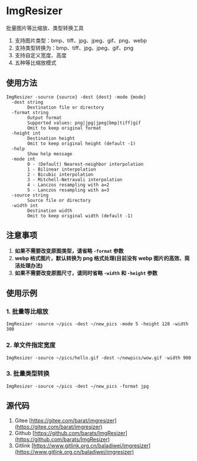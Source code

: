 # ImgResizer

批量图片等比缩放、类型转换工具  
1. 支持图片类型：bmp、tiff、jpg、jpeg、gif、png、webp  
1. 支持类型转换为：bmp、tiff、jpg、jpeg、gif、png  
1. 支持自定义宽度、高度
1. 五种等比缩放模式

## 使用方法

```
ImgResizer -source {source} -dest {dest} -mode {mode}
  -dest string
        Destination file or directory
  -format string
        Output format 
        Supported values: png|jpg|jpeg|bmp|tiff|gif 
        Omit to keep original format 
  -height int
        Destination height 
        Omit to keep original height (default -1)
  -help
        Show help message 
  -mode int
        0 - (Default) Nearest-neighbor interpolation
        1 - Bilinear interpolation
        2 - Bicubic interpolation
        3 - Mitchell-Netravali interpolation
        4 - Lanczos resampling with a=2
        5 - Lanczos resampling with a=3
  -source string
        Source file or directory
  -width int
        Destination width 
        Omit to keep original width (default -1)
```

## 注意事项

1. **如果不需要改变原图类型，请省略 `-format` 参数**
1. **webp 格式图片，默认转换为 png 格式处理(目前没有 webp 图片的高效、简洁处理办法)**
1. **如果不需要改变原图尺寸，请同时省略 `-width` 和 `-height` 参数** 

## 使用示例

### 1. 批量等比缩放

```
ImgResizer -source ~/pics -dest ~/new_pics -mode 5 -height 128 -width 300
```

### 2. 单文件指定宽度

```
ImgResizer -source ~/pics/hello.gif -dest ~/newpics/wow.gif -width 900
```

### 3. 批量类型转换

```
ImgResizer -source ~/pics -dest ~/new_pics -format jpg
```

## 源代码
1. Gitee [https://gitee.com/barat/imgresizer](https://gitee.com/barat/imgresizer)
1. Github [https://github.com/barats/ImgResizer](https://github.com/barats/ImgResizer)
1. Gitlink [https://www.gitlink.org.cn/baladiwei/imgresizer](https://www.gitlink.org.cn/baladiwei/imgresizer)
